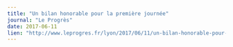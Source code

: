 ```yaml
---
title: "Un bilan honorable pour la première journée"
journal: "Le Progrès"
date: 2017-06-11
lien: "http://www.leprogres.fr/lyon/2017/06/11/un-bilan-honorable-pour-la-premiere-journee"
---
```


